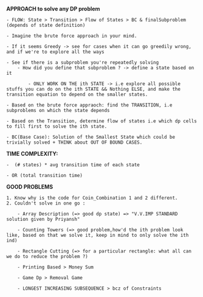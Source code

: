 **APPROACH to solve any DP problem**

    - FLOW: State > Transition > Flow of States > BC & finalSubproblem (depends of state definition)

    - Imagine the brute force approach in your mind.

    - If it seems Greedy -> see for cases when it can go greedily wrong, and if we're to explore all the ways   

    - See if there is a subproblem you're repeatedly solving
        - How did you define that subproblem ? -> define a state based on it

            - ONLY WORK ON THE ith STATE -> i.e explore all possible stuffs you can do on the ith STATE && Nothing ELSE, and make the transition equation to depend on the smaller states.

    - Based on the brute force appraoch: find the TRANSITION, i.e subproblems on which the state depends

    - Based on the Transition, determine flow of states i.e which dp cells to fill first to solve the ith state.

    - BC(Base Case): Solution of the Smallest State which could be trivially solved + THINK about OUT OF BOUND CASES.

**TIME COMPLEXITY:**

    -  (# states) * avg transition time of each state

    - OR (total transition time)

**GOOD PROBLEMS**

    1. Know why is the code for Coin_Combination 1 and 2 different.
    2. Couldn't solve in one go :

        - Array Description (=> good dp state) => "V.V.IMP STANDARD solution given by Priyansh"

        - Counting Towers (=> good problem,how'd the ith problem look like, based on that we solve it, keep in mind to only solve the ith ind)

        - Rectangle Cutting (=> for a particular rectangle: what all can we do to reduce the problem ?)

        - Printing Based > Money Sum

        - Game Dp > Removal Game

        - LONGEST INCREASING SUBSEQUENCE > bcz of Constraints



